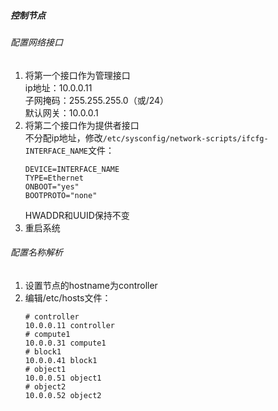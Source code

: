 ##### 控制节点
###### 配置网络接口
1. 将第一个接口作为管理接口  
	ip地址：10.0.0.11  
	子网掩码：255.255.255.0（或/24）  
	默认网关：10.0.0.1  
2. 将第二个接口作为提供者接口  
	不分配ip地址，修改`/etc/sysconfig/network-scripts/ifcfg-INTERFACE_NAME`文件：  
	```
	DEVICE=INTERFACE_NAME  
	TYPE=Ethernet  
	ONBOOT="yes"  
	BOOTPROTO="none"  
	```  
    HWADDR和UUID保持不变  
3. 重启系统  

###### 配置名称解析
1. 设置节点的hostname为controller  
2. 编辑/etc/hosts文件：
	```
    # controller
    10.0.0.11 controller
    # compute1
    10.0.0.31 compute1
    # block1
    10.0.0.41 block1
    # object1
    10.0.0.51 object1
    # object2
    10.0.0.52 object2
    ```
